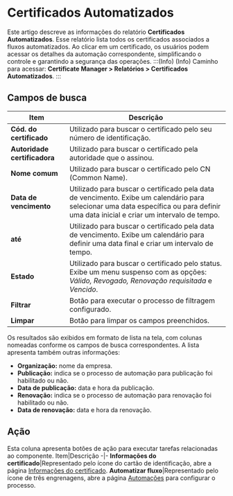 # Certificados Automatizados

Este artigo descreve as informações do relatório **Certificados Automatizados**. Esse relatório lista todos os certificados associados a fluxos automatizados. Ao clicar em um certificado, os usuários podem acessar os detalhes da automação correspondente, simplificando o controle e garantindo a segurança das operações.
:::(Info) (Info)
Caminho para acessar: **Certificate Manager > Relatórios > Certificados Automatizados**.
:::

## Campos de busca
Item|Descrição
-|-
**Cód. do certificado**|Utilizado para buscar o certificado pelo seu número de identificação.
**Autoridade certificadora**|Utilizado para buscar o certificado pela autoridade que o assinou.
**Nome comum**|Utilizado para buscar o certificado pelo CN (Common Name).
**Data de vencimento**|Utilizado para buscar o certificado pela data de vencimento. Exibe um calendário para selecionar uma data específica ou para definir uma data inicial e criar um intervalo de tempo.
**até**|Utilizado para buscar o certificado pela data de vencimento. Exibe um calendário para definir uma data final e criar um intervalo de tempo.
**Estado**|Utilizado para buscar o certificado pelo status. Exibe um menu suspenso com as opções: *Válido, Revogado, Renovação requisitada* e *Vencido*.
**Filtrar**|Botão para executar o processo de filtragem configurado.
**Limpar**|Botão para limpar os campos preenchidos.

Os resultados são exibidos em formato de lista na tela, com colunas nomeadas conforme os campos de busca correspondentes. A lista apresenta também outras informações:

* **Organização:** nome da empresa.
* **Publicação:** indica se o processo de automação para publicação foi habilitado ou não.
* **Data de publicação:** data e hora da publicação.
* **Renovação:** indica se o processo de automação para renovação foi habilitado ou não.
* **Data de renovação:** data e hora da renovação.

## Ação
Esta coluna apresenta botões de ação para executar tarefas relacionadas ao componente.
Item|Descrição
-|-
**Informações do certificado**|Representado pelo ícone do cartão de identificação, abre a página [Informações do certificado](/v4/docs/pt/certificate-manager-settings-how-to-download-certificate-key).
**Automatizar fluxo**|Representado pelo ícone de três engrenagens, abre a página [Automações](/v4/docs/pt/how-to-automate-the-lifecycle-of-a-certificate) para configurar o processo.


